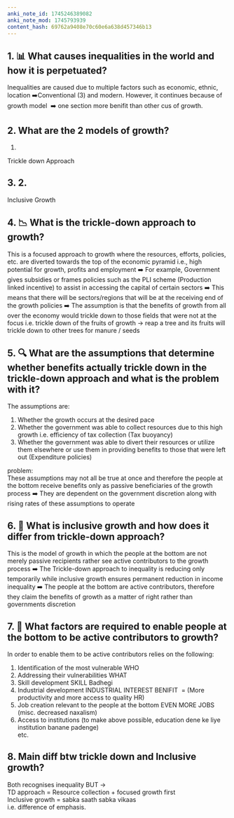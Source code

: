 ```yaml
---
anki_note_id: 1745246389082
anki_note_mod: 1745793939
content_hash: 69762a9408e70c60e6a638d457346b13
---
```


## 1. 📊 What causes inequalities in the world and how it is perpetuated?

Inequalities are caused due to multiple factors such as economic, ethnic, location ➡️Conventional (3) and modern. However, it continues because of growth model  ➡️ one section more benifit than other cus of growth.

## 2. What are the 2 models of growth?  
1.

Trickle down Approach

## 3. 2.

Inclusive Growth

## 4. 📉 What is the trickle-down approach to growth?

This is a focused approach to growth where the resources, efforts, policies, etc. are diverted towards the top of the economic pyramid i.e., high potential for growth, profits and employment ➡️ For example, Government gives subsidies or frames policies such as the PLI scheme (Production linked incentive) to assist in accessing the capital of certain sectors ➡️ This means that there will be sectors/regions that will be at the receiving end of the growth policies ➡️ The assumption is that the benefits of growth from all over the economy would trickle down to those fields that were not at the focus i.e. trickle down of the fruits of growth → reap a tree and its fruits will trickle down to other trees for manure / seeds

## 5. 🔍 What are the assumptions that determine whether benefits actually trickle down in the trickle-down approach and what is the problem with it?

The assumptions are:   
1) Whether the growth occurs at the desired pace   
2) Whether the government was able to collect resources due to this high growth i.e. efficiency of tax collection (Tax buoyancy)   
3) Whether the government was able to divert their resources or utilize them elsewhere or use them in providing benefits to those that were left out (Expenditure policies)  
  
problem:  
These assumptions may not all be true at once and therefore the people at the bottom receive benefits only as passive beneficiaries of the growth process ➡️ They are dependent on the government discretion along with rising rates of these assumptions to operate

## 6. 🌱 What is inclusive growth and how does it differ from trickle-down approach?

This is the model of growth in which the people at the bottom are not merely passive recipients rather see active contributors to the growth process ➡️ The Trickle-down approach to inequality is reducing only temporarily while inclusive growth ensures permanent reduction in income inequality ➡️ The people at the bottom are active contributors, therefore they claim the benefits of growth as a matter of right rather than governments discretion

## 7. 🔧 What factors are required to enable people at the bottom to be active contributors to growth?

In order to enable them to be active contributors relies on the following:   
1) Identification of the most vulnerable WHO  
2) Addressing their vulnerabilities WHAT  
3) Skill development SKILL Badhegi  
4) Industrial development INDUSTRIAL INTEREST BENIFIT  = (More productivity and more access to quality HR)  
5) Job creation relevant to the people at the bottom EVEN MORE JOBS (misc. decreased naxalism)  
6) Access to institutions (to make above possible, education dene ke liye institution banane padenge)  
etc.

## 8. Main diff btw trickle down and Inclusive growth?

Both recognises inequality BUT →   
TD approach = Resource collection + focused growth first  
Inclusive growth = sabka saath sabka vikaas  
i.e. difference of emphasis.